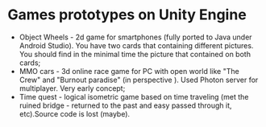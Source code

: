 # Games prototypes on Unity Engine

- Object Wheels - 2d game for smartphones (fully ported to Java under Android Studio). You have two cards  that containing different pictures. You should find in the minimal time the picture that contained on both cards;
- MMO cars - 3d online race game for PC with open world like "The Crew" and "Burnout paradise" (in perspective
). Used Photon server for multiplayer. Very early concept;
- Time quest - logical isometric game based on time traveling (met the ruined bridge - returned to the past and easy passed through it, etc).Source code is lost (maybe).
